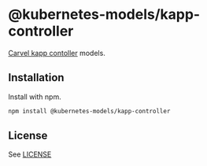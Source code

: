 # @kubernetes-models/kapp-controller

[Carvel kapp contoller](https://github.com/vmware-tanzu/carvel-kapp-controller) models.

## Installation

Install with npm.

```sh
npm install @kubernetes-models/kapp-controller
```

## License

See [LICENSE](../../LICENSE)
